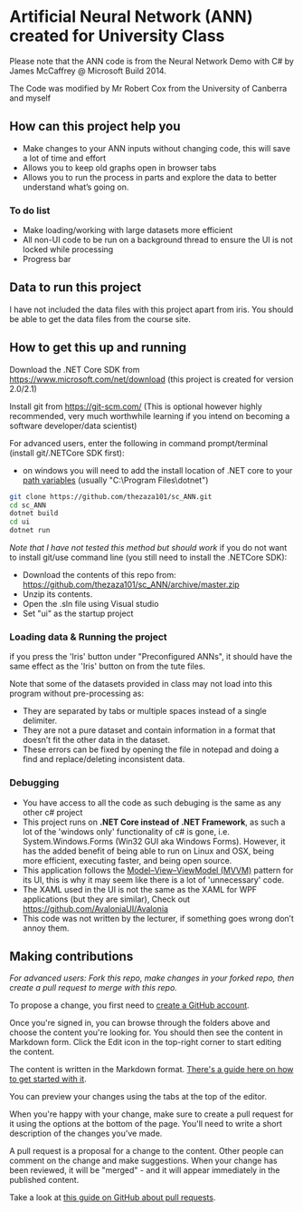 # Artificial Neural Network (ANN) created for University Class

Please note that the ANN code is from the Neural Network Demo with C# by James McCaffrey @ Microsoft Build 2014.

The Code was modified by Mr Robert Cox from the University of Canberra and myself 

## How can this project help you
* Make changes to your ANN inputs without changing code, this will save a lot of time and effort
* Allows you to keep old graphs open in browser tabs
* Allows you to run the process in parts and explore the data to better understand what’s going on. 

### To do list
* Make loading/working with large datasets more efficient
* All non-UI code to be run on a background thread to ensure the UI is not locked while processing
* Progress bar

## Data to run this project
I have not included the data files with this project apart from iris. You should be able to get the data files from the course site. 

## How to get this up and running

Download the .NET Core SDK from https://www.microsoft.com/net/download (this project is created for version 2.0/2.1)

Install git from https://git-scm.com/ (This is optional however highly recommended, very much worthwhile learning if you intend on becoming a software developer/data scientist)

For advanced users, enter the following in command prompt/terminal (install git/.NETCore SDK first):
* on windows you will need to add the install location of .NET core to your [path variables](https://www.java.com/en/download/help/path.xml) (usually "C:\Program Files\dotnet\")
```sh
git clone https://github.com/thezaza101/sc_ANN.git
cd sc_ANN
dotnet build
cd ui
dotnet run
```

*Note that I have not tested this method but should work*
if you do not want to install git/use command line (you still need to install the .NETCore SDK):
* Download the contents of this repo from: https://github.com/thezaza101/sc_ANN/archive/master.zip
* Unzip its contents.
* Open the .sln file using Visual studio
* Set "ui" as the startup project 

### Loading data & Running the project
if you press the 'Iris' button under "Preconfigured ANNs", it should have the same effect as the 'Iris' button on from the tute files.

Note that some of the datasets provided in class may not load into this program without pre-processing as:
* They are separated by tabs or multiple spaces instead of a single delimiter.
* They are not a pure dataset and contain information in a format that doesn’t fit the other data in the dataset.
* These errors can be fixed by opening the file in notepad and doing a find and replace/deleting inconsistent data.

### Debugging
* You have access to all the code as such debuging is the same as any other c# project
* This project runs on **.NET Core instead of .NET Framework**, as such a lot of the 'windows only' functionality of c# is gone, i.e. System.Windows.Forms (Win32 GUI aka Windows Forms). However, it has the added benefit of being able to run on Linux and OSX, being more efficient, executing faster, and being open source.
* This application follows the [Model–View–ViewModel (MVVM)](https://www.wintellect.com/model-view-viewmodel-mvvm-explained/) pattern for its UI, this is why it may seem like there is a lot of 'unnecessary' code.
* The XAML used in the UI is not the same as the XAML for WPF applications (but they are similar), Check out https://github.com/AvaloniaUI/Avalonia
* This code was not written by the lecturer, if something goes wrong don’t annoy them.


## Making contributions

*For advanced users: Fork this repo, make changes in your forked repo, then create a pull request to merge with this repo.*

To propose a change, you first need to [create a GitHub account](https://github.com/join).

Once you're signed in, you can browse through the folders above and choose the content you're looking for. You should then see the content in Markdown form. Click the Edit icon in the top-right corner to start editing the content.

The content is written in the Markdown format. [There's a guide here on how to get started with it](https://guides.github.com/features/mastering-markdown/).

You can preview your changes using the tabs at the top of the editor.

When you're happy with your change, make sure to create a pull request for it using the options at the bottom of the page. You'll need to write a short description of the changes you've made.

A pull request is a proposal for a change to the content. Other people can comment on the change and make suggestions. When your change has been reviewed, it will be "merged" - and it will appear immediately in the published content.

Take a look at [this guide on GitHub about pull requests](https://help.github.com/articles/using-pull-requests/).
